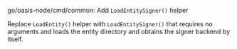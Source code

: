 go/oasis-node/cmd/common: Add `LoadEntitySigner()` helper

Replace `LoadEntity()` helper with `LoadEntitySigner()` that requires no
arguments and loads the entity directory and obtains the signer backend by
itself.
